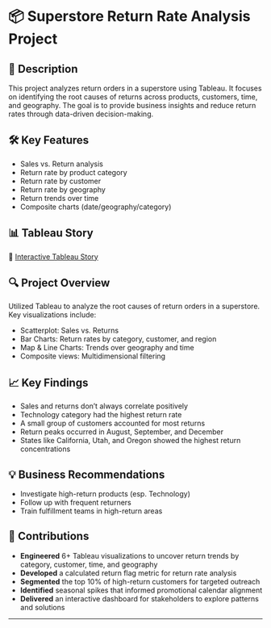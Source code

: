 # 📦 Superstore Return Rate Analysis Project

## 📘 Description
This project analyzes return orders in a superstore using Tableau. It focuses on identifying the root causes of returns across products, customers, time, and geography. The goal is to provide business insights and reduce return rates through data-driven decision-making.

## 🛠️ Key Features
- Sales vs. Return analysis
- Return rate by product category
- Return rate by customer
- Return rate by geography
- Return trends over time
- Composite charts (date/geography/category)

## 📊 Tableau Story
🔗 [Interactive Tableau Story](https://public.tableau.com/views/SUPERSTOREANALYSISOFRETURNEDORDERS/Story1?:language=en-US&:sid=&:redirect=auth&:display_count=n&:origin=viz_share_link)

## 🔍 Project Overview
Utilized Tableau to analyze the root causes of return orders in a superstore. Key visualizations include:
- Scatterplot: Sales vs. Returns
- Bar Charts: Return rates by category, customer, and region
- Map & Line Charts: Trends over geography and time
- Composite views: Multidimensional filtering

## 📈 Key Findings
- Sales and returns don’t always correlate positively
- Technology category had the highest return rate
- A small group of customers accounted for most returns
- Return peaks occurred in August, September, and December
- States like California, Utah, and Oregon showed the highest return concentrations

## 💡 Business Recommendations
- Investigate high-return products (esp. Technology)
- Follow up with frequent returners
- Train fulfillment teams in high-return areas

## 🧩 Contributions
- **Engineered** 6+ Tableau visualizations to uncover return trends by category, customer, time, and geography
- **Developed** a calculated return flag metric for return rate analysis
- **Segmented** the top 10% of high-return customers for targeted outreach
- **Identified** seasonal spikes that informed promotional calendar alignment
- **Delivered** an interactive dashboard for stakeholders to explore patterns and solutions

---
